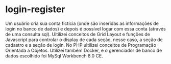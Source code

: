 # login-register
Um usuário cria sua conta fictícia (onde são inseridas as informações de login no banco de dados) e depois é possível logar com essa conta (através de uma consulta sql). Ultilizei conceitos de Grid Layout e funções de Javascript para controlar o display de cada seção, nesse caso, a seção de cadastro e a seção de login. No PHP ultilizei conceitos de Programação Orientada a Objetos. Utilizei também Docker, e o gerenciador de banco de dados escolhido foi MySql Workbench 8.0 CE.
